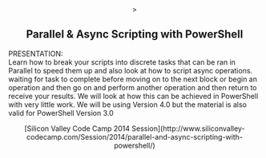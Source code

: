 <center>><h2>Parallel & Async Scripting with PowerShell</h2></center>

<p>PRESENTATION:<br>
Learn how to break your scripts into discrete tasks that can be ran in Parallel to speed them up and also look at how to script async operations. waiting for task to complete before moving on to the next block or begin an operation and then go on and perform another operation and then return to receive your results. We will look at how this can be achieved in PowerShell with very little work. We will be using Version 4.0 but the material is also valid for PowerShell Version 3.0
</p>
<center>[Silicon Valley Code Camp 2014 Session](http://www.siliconvalley-codecamp.com/Session/2014/parallel-and-async-scripting-with-powershell/)</center>


